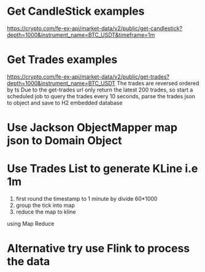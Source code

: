 # Get CandleStick examples

https://crypto.com/fe-ex-api/market-data/v2/public/get-candlestick?depth=1000&instrument_name=BTC_USDT&timeframe=1m

# Get Trades examples

https://crypto.com/fe-ex-api/market-data/v2/public/get-trades?depth=1000&instrument_name=BTC_USDT
The trades are reversed ordered by ts
Due to the get-trades url only return the latest 200 trades, so start a scheduled job to query the trades 
every 10 seconds, parse the trades json to object and save to H2 embedded database

# Use Jackson ObjectMapper map json to Domain Object

# Use Trades List to generate KLine i.e 1m

1. first round the timestamp to 1 minute by divide 60*1000
2. group the tick into map
3. reduce the map to kline

using Map Reduce

# Alternative try use Flink to process the data
